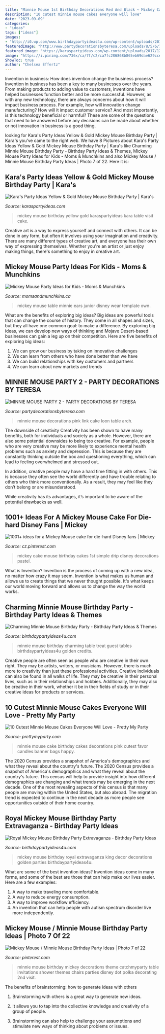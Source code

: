 ```yaml
---
title: "Minnie Mouse 1st Birthday Decorations Red And Black ~ Mickey Cake Mouse Birthday Cakes 1st Simple Drip Disney Decorations Pastel"
description: "10 cutest minnie mouse cakes everyone will love"
date: "2023-09-09"
categories:
- "ideas"
tags: ["ideas"]
images:
- "http://i0.wp.com/www.birthdaypartyideas4u.com/wp-content/uploads/2017/06/Royal-Mickey-Mouse-Birthday-Party-Extravaganza-Golden-Decor.jpeg"
featuredImage: "http://www.partydecorationsbyteresa.com/uploads/8/5/6/7/8567309/6994194_orig.jpg"
featured_image: "https://karaspartyideas.com/wp-content/uploads/2017/12/Yellow-Gold-Mickey-Mouse-Birthday-Party-via-Karas-Party-Ideas-KarasPartyIdeas.com25.jpg"
image: "https://i.pinimg.com/736x/ca/7f/c2/ca7fc286868b865eb69dae629cce7f4a.jpg"
ShowToc: true
author: "Chelsea Effertz"
---
```



Invention in business: How does invention change the business process?
Invention in business has been a key to many businesses over the years. From making products to adding value to customers, inventions have helped businesses function better and be more successful. However, as with any new technology, there are always concerns about how it will impact business process. For example, how will innovation change manufacturing? How will it impact customer service? And most importantly, is this technology beneficial or harmful? These are some of the questions that need to be answered before any decisions can be made about whether or not innovation in business is a good thing.

	

		
looking for Kara&#039;s Party Ideas Yellow &amp; Gold Mickey Mouse Birthday Party | Kara&#039;s you've came to the right web. We have 8 Pictures about Kara&#039;s Party Ideas Yellow &amp; Gold Mickey Mouse Birthday Party | Kara&#039;s like Charming Minnie Mouse Birthday Party - Birthday Party Ideas &amp; Themes, Mickey Mouse Party Ideas for Kids - Moms &amp; Munchkins and also Mickey Mouse / Minnie Mouse Birthday Party Ideas | Photo 7 of 22. Here it is:
		
    
## Kara&#039;s Party Ideas Yellow &amp; Gold Mickey Mouse Birthday Party | Kara&#039;s

<img loading=lazy src="https://karaspartyideas.com/wp-content/uploads/2017/12/Yellow-Gold-Mickey-Mouse-Birthday-Party-via-Karas-Party-Ideas-KarasPartyIdeas.com25.jpg" onerror="this.onerror=null;this.src='https://tse1.mm.bing.net/th?id=OIP.EuyZDGiRdPW1mqwlgyJpmwHaLc&amp;pid=15.1';" alt="Kara&#039;s Party Ideas Yellow &amp; Gold Mickey Mouse Birthday Party | Kara&#039;s">

_Source: karaspartyideas.com_

>mickey mouse birthday yellow gold karaspartyideas kara table visit cake. 

	

Creative art is a way to express yourself and connect with others. It can be done in any form, but often it involves using your imagination and creativity. There are many different types of creative art, and everyone has their own way of expressing themselves. Whether you're an artist or just enjoy making things, there's something to enjoy in creative art.

    
## Mickey Mouse Party Ideas For Kids - Moms &amp; Munchkins

<img loading=lazy src="http://www.momsandmunchkins.ca/wp-content/uploads/2013/01/mickey-mouse-party-table-8-m.jpg" onerror="this.onerror=null;this.src='https://tse2.mm.bing.net/th?id=OIP.ctOWDxJbBdMAKtNjaHaFIgHaLH&amp;pid=15.1';" alt="Mickey Mouse Party Ideas for Kids - Moms &amp; Munchkins">

_Source: momsandmunchkins.ca_

>mickey mouse table minnie ears junior disney wear template own. 

	

What are the benefits of exploring big ideas?
Big ideas are powerful tools that can change the course of history. They come in all shapes and sizes, but they all have one common goal: to make a difference. By exploring big ideas, we can develop new ways of thinking and Mojave Desert-based businesses can gain a leg up on their competition. Here are five benefits of exploring big ideas: 
1. We can grow our business by taking on innovative challenges
2. We can learn from others who have done better than we have
3. We can build relationships with key customers and partners
4. We can learn about new markets and trends

    
## MINNIE MOUSE PARTY 2 - PARTY DECORATIONS BY TERESA

<img loading=lazy src="http://www.partydecorationsbyteresa.com/uploads/8/5/6/7/8567309/6994194_orig.jpg" onerror="this.onerror=null;this.src='https://tse2.mm.bing.net/th?id=OIP.jzJ93kahme0Rh3KGGqbZXQHaFj&amp;pid=15.1';" alt="MINNIE MOUSE PARTY 2 - PARTY DECORATIONS BY TERESA">

_Source: partydecorationsbyteresa.com_

>minnie mouse decorations pink link cake loon table arch. 

	

The downside of creativity
Creativity has been shown to have many benefits, both for individuals and society as a whole. However, there are also some potential downsides to being too creative.
For example, people who are very creative may be more likely to experience mental health problems such as anxiety and depression. This is because they are constantly thinking outside the box and questioning everything, which can lead to feeling overwhelmed and stressed out.

In addition, creative people may have a hard time fitting in with others. This is because they often see the world differently and have trouble relating to others who think more conventionally. As a result, they may feel like they don’t belong or are misunderstood.

While creativity has its advantages, it’s important to be aware of the potential drawbacks as well.

    
## 1001+ Ideas For A Mickey Mouse Cake For Die-hard Disney Fans | Mickey

<img loading=lazy src="https://i.pinimg.com/736x/ca/7f/c2/ca7fc286868b865eb69dae629cce7f4a.jpg" onerror="this.onerror=null;this.src='https://tse1.mm.bing.net/th?id=OIP.3cliR-XgOK9HGMW0_VRv7QHaMp&amp;pid=15.1';" alt="1001+ ideas for a Mickey Mouse cake for die-hard Disney fans | Mickey">

_Source: cz.pinterest.com_

>mickey cake mouse birthday cakes 1st simple drip disney decorations pastel. 

	

What is Invention?
Invention is the process of coming up with a new idea, no matter how crazy it may seem. Invention is what makes us human and allows us to create things that we never thought possible. It's what keeps our world moving forward and allows us to change the way the world works.

    
## Charming Minnie Mouse Birthday Party - Birthday Party Ideas &amp; Themes

<img loading=lazy src="http://www.birthdaypartyideas4u.com/wp-content/uploads/2016/12/Charming-Minnie-Mouse-Birthday-Party-Treat-Table-600x670.jpeg" onerror="this.onerror=null;this.src='https://tse3.mm.bing.net/th?id=OIP.-N_brzK9ZVFJYiRCyVf4KAHaIR&amp;pid=15.1';" alt="Charming Minnie Mouse Birthday Party - Birthday Party Ideas &amp; Themes">

_Source: birthdaypartyideas4u.com_

>minnie mouse birthday charming table treat guest tables birthdaypartyideas4u golden credits. 

	

Creative people are often seen as people who are creative in their own right. They may be artists, writers, or musicians. However, there is much more to creativity than just these professional activities. Creative individuals can also be found in all walks of life. They may be creative in their personal lives, such as in their relationships and hobbies. Additionally, they may also be creative in their work, whether it be in their fields of study or in their creative ideas for products or services.

    
## 10 Cutest Minnie Mouse Cakes Everyone Will Love - Pretty My Party

<img loading=lazy src="http://www.prettymyparty.com/wp-content/uploads/2016/01/minnie-mouse-birthday-cake.jpg" onerror="this.onerror=null;this.src='https://tse4.mm.bing.net/th?id=OIP.sPawymOMag3Rt4h2Sm3XwAHaNe&amp;pid=15.1';" alt="10 Cutest Minnie Mouse Cakes Everyone Will Love - Pretty My Party">

_Source: prettymyparty.com_

>minnie mouse cake birthday cakes decorations pink cutest favor candles banner bags happy. 

	

The 2020 Census provides a snapshot of America's demographics and what they reveal about the country's future.
The 2020 Census provides a snapshot of America's demographics and what they reveal about the country's future. This census will help to provide insight into how different demographics are changing and what trends may be emerging in the next decade. One of the most revealing aspects of this census is that many people are moving within the United States, but also abroad. The migration trend is expected to continue in the next decade as more people see opportunities outside of their home country.

    
## Royal Mickey Mouse Birthday Party Extravaganza - Birthday Party Ideas

<img loading=lazy src="http://i0.wp.com/www.birthdaypartyideas4u.com/wp-content/uploads/2017/06/Royal-Mickey-Mouse-Birthday-Party-Extravaganza-Golden-Decor.jpeg" onerror="this.onerror=null;this.src='https://tse3.mm.bing.net/th?id=OIP.mLx-aJE3knjJHFjwbIl80QHaIg&amp;pid=15.1';" alt="Royal Mickey Mouse Birthday Party Extravaganza - Birthday Party Ideas">

_Source: birthdaypartyideas4u.com_

>mickey mouse birthday royal extravaganza king decor decorations golden parties birthdaypartyideas4u. 

	

What are some of the best invention ideas?
Invention ideas come in many forms, and some of the best are those that can help make our lives easier. Here are a few examples: 
1. A way to make traveling more comfortable. 
2. A way to reduce energy consumption. 
3. A way to improve workflow efficiency. 
4. An invention that can help people with autism spectrum disorder live more independently.

    
## Mickey Mouse / Minnie Mouse Birthday Party Ideas | Photo 7 Of 22

<img loading=lazy src="https://i.pinimg.com/originals/76/71/eb/7671eb2c37c9405bc723a73b1e72adeb.jpg" onerror="this.onerror=null;this.src='https://tse4.mm.bing.net/th?id=OIP.WWTwLi0mVNBm7OEKcvtk_wHaJ4&amp;pid=15.1';" alt="Mickey Mouse / Minnie Mouse Birthday Party Ideas | Photo 7 of 22">

_Source: pinterest.com_

>minnie mouse birthday mickey decorations theme catchmyparty table invitations shower themes chairs parties disney dot polka decorating 2nd visit. 

	

The benefits of brainstorming: how to generate ideas with others
1. Brainstorming with others is a great way to generate new ideas.
2. It allows you to tap into the collective knowledge and creativity of a group of people.

3. Brainstorming can also help to challenge your assumptions and stimulate new ways of thinking about problems or issues.

